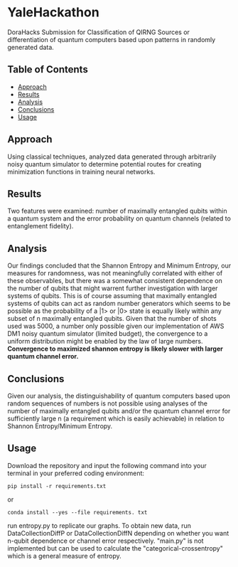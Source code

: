 # YaleHackathon

DoraHacks Submission for Classification of QIRNG Sources or differentiation of quantum computers based upon patterns in randomly generated data.

## Table of Contents
- [Approach](#approach)
- [Results](#results)
- [Analysis](#analysis)
- [Conclusions](#conclusions)
- [Usage](#usage)

## Approach

Using classical techniques, analyzed data generated through arbitrarily noisy quantum simulator to determine potential routes for creating minimization functions in training neural networks. 

## Results

Two features were examined: number of maximally entangled qubits within a quantum system and the error probability on quantum channels (related to entanglement fidelity).

## Analysis

Our findings concluded that the Shannon Entropy and Minimum Entropy, our measures for randomness, was not meaningfully correlated with either of these observables, but there was a somewhat consistent dependence on the number of qubits that might warrent further investigation with larger systems of qubits. This is of course assuming that maximally entangled systems of qubits can act as random number generators which seems to be possible as the probability of a |1> or |0> state is equally likely within any subset of n maximally entangled qubits. Given that the number of shots used was 5000, a number only possible given our implementation of AWS DM1 noisy quantum simulator (limited budget), the convergence to a uniform distribution might be enabled by the law of large numbers. **Convergence to maximized shannon entropy is likely slower with larger quantum channel error.**  

## Conclusions

Given our analysis, the distinguishability of quantum computers based upon random sequences of numbers is not possible using analyses of the number of maximally entangled qubits and/or the quantum channel error for sufficiently large n (a requirement which is easily achievable) in relation to Shannon Entropy/Minimum Entropy.

## Usage

Download the repository and input the following command into your terminal in your preferred coding environment: 

```
pip install -r requirements.txt
```
or 
```
conda install --yes --file requirements. txt
```

run entropy.py to replicate our graphs. To obtain new data, run DataCollectionDiffP or DataCollectionDiffN depending on whether you want n-qubit dependence or channel error respectively. "main.py" is not implemented but can be used to calculate the "categorical-crossentropy" which is a general measure of entropy. 
